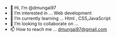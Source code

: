 - 👋 Hi, I’m @dmungai97
- 👀 I’m interested in ... Web development
- 🌱 I’m currently learning ... Html , CSS,JavaScript
- 💞️ I’m looking to collaborate on ...
- 📫 How to reach me ... dmungai97@gmail.com

<!---
dmungai97/dmungai97 is a ✨ special ✨ repository because its `README.md` (this file) appears on your GitHub profile.
You can click the Preview link to take a look at your changes.
--->

